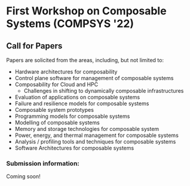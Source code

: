 # First Workshop on Composable Systems (COMPSYS '22)

## Call for Papers
Papers are solicited from the areas, including, but not limited to:
- Hardware architectures for composability
- Control plane software for management of composable systems
- Composability for Cloud and HPC
	- Challenges in shifting to dynamically composable infrastructures
- Evaluation of applications on composable systems
- Failure and resilience models for composable systems
- Composable system prototypes
- Programming models for composable systems
- Modelling of composable systems
- Memory and storage technologies for composable system
- Power, energy, and thermal management for composable systems
- Analysis / profiling tools and techniques for composable systems
- Software Architectures for composable systems

### Submission information:

Coming soon!
